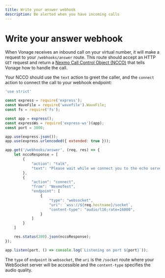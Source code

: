 ```yaml
---
title: Write your answer webhook
description: Be alerted when you have incoming calls
---
```


# Write your answer webhook

When Vonage receives an inbound call on your virtual number, it will make a request to your `/webhooks/answer` route. This route should accept an HTTP `GET` request and return a [Nexmo Call Control Object (NCCO)](/voice/voice-api/ncco-reference) that tells Vonage how to handle the call.

Your NCCO should use the `text` action to greet the caller, and the `connect` action to connect the call to your webhook endpoint:

```javascript
'use strict'

const express = require('express');
const WaveFile = require('wavefile').WaveFile;
const fs = require('fs');

const app = express();
const expressWs = require('express-ws')(app);
const port = 3000;

app.use(express.json());
app.use(express.urlencoded({ extended: true }));

app.get('/webhooks/answer', (req, res) => {
    let nccoResponse = [
        {
            "action": "talk",
            "text": "Please wait while we connect you to the echo server"
        },
        {
            "action": "connect",
            "from": "NexmoTest",
            "endpoint": [
                {
                    "type": "websocket",
                    "uri": `wss://${req.hostname}/socket`,
                    "content-type": "audio/l16;rate=16000",
                }
            ]
        }
    ]

    res.status(200).json(nccoResponse);
});

app.listen(port, () => console.log(`Listening on port ${port}`));
```

The `type` of `endpoint` is `websocket`, the `uri` is the `/socket` route where your WebSocket server will be accessible and the `content-type` specifies the audio quality.
